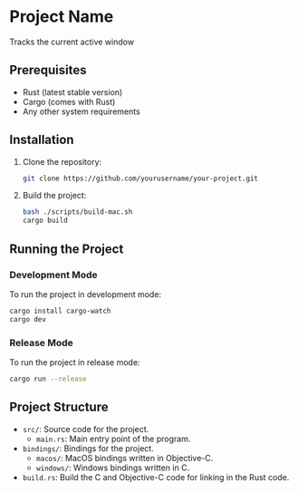 # Project Name
Tracks the current active window

## Prerequisites

- Rust (latest stable version)
- Cargo (comes with Rust)
- Any other system requirements

## Installation

1. Clone the repository:
   ```bash
   git clone https://github.com/yourusername/your-project.git
   ```

2. Build the project:
   ```bash
   bash ./scripts/build-mac.sh
   cargo build
   ```

## Running the Project

### Development Mode

To run the project in development mode:
   ```bash
   cargo install cargo-watch
   cargo dev
   ```

### Release Mode

To run the project in release mode:
   ```bash
   cargo run --release
   ```
## Project Structure

- `src/`: Source code for the project.
  - `main.rs`: Main entry point of the program.
- `bindings/`: Bindings for the project.
  - `macos/`: MacOS bindings written in Objective-C.
  - `windows/`: Windows bindings written in C.
- `build.rs`: Build the C and Objective-C code for linking in the Rust code.

